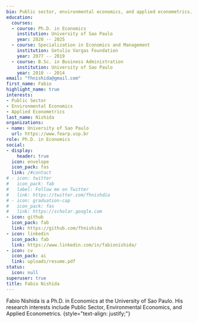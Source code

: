 ```yaml
---
bio: Public sector, environmental economics, and applied econometrics.
education:
  courses:
  - course: Ph.D. in Economics
    institution: University of Sao Paulo
    year: 2020 -- 2025
  - course: Specialization in Economics and Management
    institution: Getulio Vargas Foundation
    year: 2077 -- 2019
  - course: B.Sc. in Business Administration
    institution: University of Sao Paulo
    year: 2010 -- 2014
email: "fhnishida@gmail.com"
first_name: Fabio
highlight_name: true
interests:
- Public Sector
- Environmental Economics
- Applied Econometrics
last_name: Nishida
organizations:
- name: University of Sao Paulo
  url: https://www.fearp.usp.br
role: Ph.D. in Economics
social:
- display:
    header: true
  icon: envelope
  icon_pack: fas
  link: /#contact
# - icon: twitter
#   icon_pack: fab
#   label: Follow me on Twitter
#   link: https://twitter.com/fhnishdia
# - icon: graduation-cap
#   icon_pack: fas
#   link: https://scholar.google.com
- icon: github
  icon_pack: fab
  link: https://github.com/fhnishida
- icon: linkedin
  icon_pack: fab
  link: https://www.linkedin.com/in/fabionishida/
- icon: cv
  icon_pack: ai
  link: uploads/resume.pdf
status:
  icon: null
superuser: true
title: Fabio Nishida
---
```


Fabio Nishida is a Ph.D. in Economics at the University of Sao Paulo. 
His research interests include Public Sector, Environmental Economics, and Applied Econometrics.
{style="text-align: justify;"}
